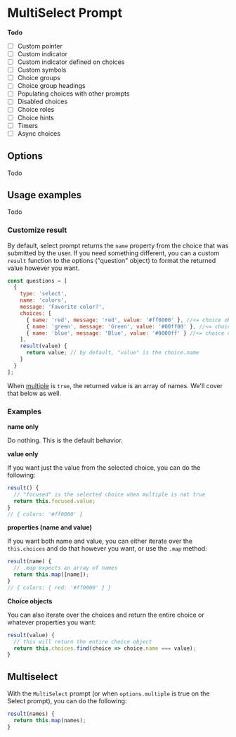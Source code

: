 # MultiSelect Prompt

**Todo**

- [ ] Custom pointer
- [ ] Custom indicator
- [ ] Custom indicator defined on choices
- [ ] Custom symbols
- [ ] Choice groups
- [ ] Choice group headings
- [ ] Populating choices with other prompts
- [ ] Disabled choices
- [ ] Choice roles
- [ ] Choice hints
- [ ] Timers
- [ ] Async choices

## Options

Todo

## Usage examples

Todo

### Customize result

By default, select prompt returns the `name` property from the choice that was submitted by the user. If you need something different, you can a custom `result` function to the options ("question" object) to format the returned value however you want. 

```js
const questions = [
  {
    type: 'select',
    name: 'colors',
    message: 'Favorite color?',
    choices: [
      { name: 'red', message: 'red', value: '#ff0000' }, //<= choice object
      { name: 'green', message: 'Green', value: '#00ff00' }, //<= choice object
      { name: 'blue', message: 'Blue', value: '#0000ff' } //<= choice object
    ],
    result(value) {
      return value; // by default, "value" is the choice.name
    }
  }
];
```

When [multiple](#optionsmultiple) is `true`, the returned value is an array of names. We'll cover that below as well.

### Examples 

**name only**

Do nothing. This is the default behavior.

**value only**

If you want just the value from the selected choice, you can do the following:

```js
result() {
  // "focused" is the selected choice when multiple is not true
  return this.focused.value;
}
// { colors: '#ff0000' }
```

**properties (name and value)**

If you want both name and value, you can either iterate over the `this.choices` and do that however you want, or use the `.map` method:

```js
result(name) {
  // .map expects an array of names
  return this.map([name]);
}
// { colors: { red: '#ff0000' } }
```

**Choice objects**

You can also iterate over the choices and return the entire choice or whatever properties you want:

```js
result(value) {
  // this will return the entire choice object
  return this.choices.find(choice => choice.name === value);
}
```

## Multiselect 

With the `MultiSelect` prompt (or when `options.multiple` is true on the Select prompt), you can do the following:

```js
result(names) {
  return this.map(names);
}
```
